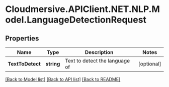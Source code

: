 # Cloudmersive.APIClient.NET.NLP.Model.LanguageDetectionRequest
## Properties

Name | Type | Description | Notes
------------ | ------------- | ------------- | -------------
**TextToDetect** | **string** | Text to detect the language of | [optional] 

[[Back to Model list]](../README.md#documentation-for-models) [[Back to API list]](../README.md#documentation-for-api-endpoints) [[Back to README]](../README.md)

